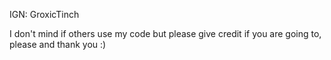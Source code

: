 IGN: GroxicTinch

I don't mind if others use my code but please give credit if you are going to, please and thank you :)
